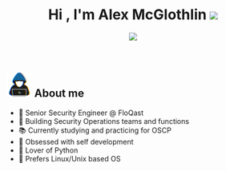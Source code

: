 <h1 align="center"><b>Hi , I'm Alex McGlothlin </b><img src="https://media.giphy.com/media/hvRJCLFzcasrR4ia7z/giphy.gif" width="35"></h1>

<p align="center">
  <a href="https://github.com/DenverCoder1/readme-typing-svg"><img src="https://readme-typing-svg.herokuapp.com?font=Time+New+Roman&color=cyan&size=25&center=true&vCenter=true&width=600&height=100&lines=Senior+Security+Engineer+@+FloQast,;OSCP+Hopeful,;CTF+Newbie,;Active+Learner/Researcher"></a>
</p>
<br>

## <picture><img src = "https://github.com/0xAbdulKhalid/0xAbdulKhalid/raw/main/assets/mdImages/about_me.gif" width = 50px></picture> **About me**
- :closed_lock_with_key: Senior Security Engineer @ FloQast
- :satellite: Building Security Operations teams and functions
- :books: Currently studying and practicing for OSCP 
- :rocket: Obsessed with self development
- :snake: Lover of Python
- :penguin: Prefers Linux/Unix based OS
